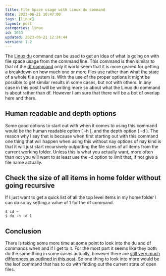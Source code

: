 ```yaml
---
title: File Space usage with Linux du command
date: 2023-06-21 10:47:00
tags: [linux]
layout: post
categories: linux
id: 1053
updated: 2023-06-21 12:24:44
version: 1.2
---
```


The [Linux du](https://man7.org/linux/man-pages/man1/du.1.html) command can be used to get an idea of what is going on with file space usage from the command line. This command is then similar to that of the [df command](/2020/11/23/linux-df) only it world seem that it is more geared for getting a breakdown on how much one or more files use rather than what the state of a whole file system is. With the use of the proper options it might be possible to get similar results in some cases, but not with others. In any case in this post I will be writing more so about what the Linux du command is about rather than df. However I am sure that there will be a bot of overlap here and there.

<!-- more -->


## Human readable and depth options 

Some good options to start out with when it comes to using this command would be the human readable option \( -h \), and the depth option \( -d \). The reason why I say that is because when first starting out with this command one thing that will happen when using this without nay options of nay kind is that it will just start recursively outputting the file sizes of all items from the current working folder. Unless this is what you actually want, more often than not you will want to at least use the -d option to limit that, if not give a file name actually.

## Check the size of all items in home folder without going recursive

If I just want to get a quick list of all the top level items in my home folder I can do so by setting a value of 1 for the df command.
```
$ cd ~
$ du -h -d 1
```

## Conclusion

There is taking some more time at some point to look into the du and df commands when and if I get to it. For the most part it seems like they both do the same thing in some cases actually, however there are [still very much differences as outlined in this post](https://www.cyberciti.biz/tips/freebsd-why-command-df-and-du-reports-different-output.html). So one thing to look into more would be the lsof command that has to do with finding out the current state of open files.

